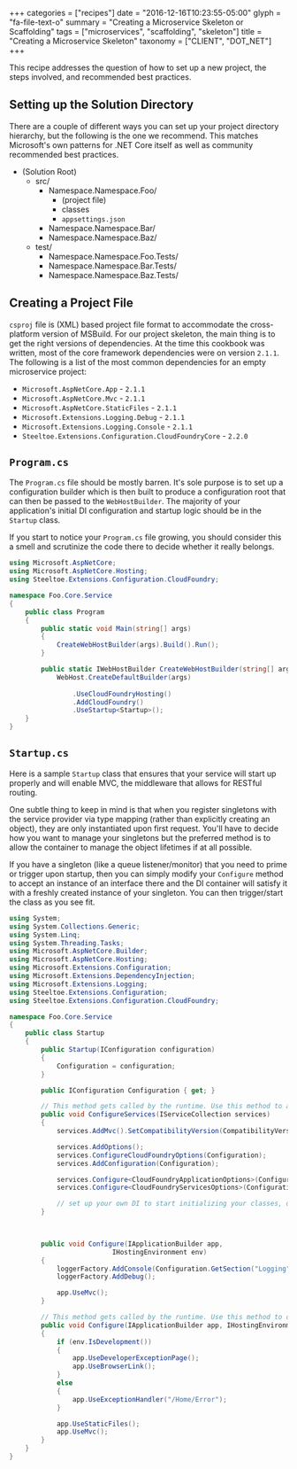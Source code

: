 +++
categories = ["recipes"]
date = "2016-12-16T10:23:55-05:00"
glyph = "fa-file-text-o"
summary = "Creating a Microservice Skeleton or Scaffolding"
tags = ["microservices", "scaffolding", "skeleton"]
title = "Creating a Microservice Skeleton"
taxonomy = ["CLIENT", "DOT_NET"]
+++

This recipe addresses the question of how to set up a new project, the steps involved, and recommended best practices.

## Setting up the Solution Directory

There are a couple of different ways you can set up your project directory hierarchy, but the following is the one we recommend. This matches Microsoft's own patterns for .NET Core itself as well as community recommended best practices.

* (Solution Root)
  * src/
      * Namespace.Namespace.Foo/
          * (project file)
          * classes
          * `appsettings.json`
      * Namespace.Namespace.Bar/
      * Namespace.Namespace.Baz/
  * test/
      * Namespace.Namespace.Foo.Tests/
      * Namespace.Namespace.Bar.Tests/
      * Namespace.Namespace.Baz.Tests/


## Creating a Project File

`csproj` file is (XML) based project file format to accommodate the cross-platform version of MSBuild. For our project skeleton, the main thing is to get the right versions of dependencies. At the time this cookbook was written, most of the core framework dependencies were on version `2.1.1`. The following is a list of the most common dependencies for an empty microservice project:

* `Microsoft.AspNetCore.App` - `2.1.1`
* `Microsoft.AspNetCore.Mvc` - `2.1.1`
* `Microsoft.AspNetCore.StaticFiles` - `2.1.1`
* `Microsoft.Extensions.Logging.Debug` - `2.1.1`
* `Microsoft.Extensions.Logging.Console` - `2.1.1`
* `Steeltoe.Extensions.Configuration.CloudFoundryCore` - `2.2.0`

## `Program.cs`

The `Program.cs` file should be mostly barren. It's sole purpose is to set up a configuration builder which is then built to produce a configuration root that can then be passed to the `WebHostBuilder`. The majority of your application's initial DI configuration and startup logic should be in the `Startup` class.

If you start to notice your `Program.cs` file growing, you should consider this a smell and scrutinize the code there to decide whether it really belongs.

```c#
using Microsoft.AspNetCore;
using Microsoft.AspNetCore.Hosting;
using Steeltoe.Extensions.Configuration.CloudFoundry;

namespace Foo.Core.Service
{
    public class Program
    {
        public static void Main(string[] args)
        {
            CreateWebHostBuilder(args).Build().Run();
        }

        public static IWebHostBuilder CreateWebHostBuilder(string[] args) =>
            WebHost.CreateDefaultBuilder(args)
            
                .UseCloudFoundryHosting()
                .AddCloudFoundry()
                .UseStartup<Startup>();
    }
}
```

## `Startup.cs`

Here is a sample `Startup` class that ensures that your service will start up properly and will enable MVC, the middleware that allows for RESTful routing.  

One subtle thing to keep in mind is that when you register singletons with the service provider via type mapping (rather than explicitly creating an object), they are only instantiated upon first request. You'll have to decide how you want to manage your singletons but the preferred method is to allow the container to manage the object lifetimes if at all possible.

If you have a singleton (like a queue listener/monitor) that you need to prime or trigger upon startup, then you can simply modify your `Configure` method to accept an instance of an interface there and the DI container will satisfy it with a freshly created instance of your singleton. You can then trigger/start the class as you see fit.

```c#
using System;
using System.Collections.Generic;
using System.Linq;
using System.Threading.Tasks;
using Microsoft.AspNetCore.Builder;
using Microsoft.AspNetCore.Hosting;
using Microsoft.Extensions.Configuration;
using Microsoft.Extensions.DependencyInjection;
using Microsoft.Extensions.Logging;
using Steeltoe.Extensions.Configuration;
using Steeltoe.Extensions.Configuration.CloudFoundry;

namespace Foo.Core.Service
{
    public class Startup
    {
        public Startup(IConfiguration configuration)
        {
            Configuration = configuration;
        }

        public IConfiguration Configuration { get; }

        // This method gets called by the runtime. Use this method to add services to the container.
        public void ConfigureServices(IServiceCollection services)
        {
            services.AddMvc().SetCompatibilityVersion(CompatibilityVersion.Version_2_2);

            services.AddOptions();
            services.ConfigureCloudFoundryOptions(Configuration);
            services.AddConfiguration(Configuration);

            services.Configure<CloudFoundryApplicationOptions>(Configuration);
            services.Configure<CloudFoundryServicesOptions>(Configuration);            

            // set up your own DI to start initializing your classes, data sources, etc.
        }

       

        public void Configure(IApplicationBuilder app,
                          IHostingEnvironment env)            
        {
            loggerFactory.AddConsole(Configuration.GetSection("Logging"));
            loggerFactory.AddDebug();

            app.UseMvc();                  
        }   

        // This method gets called by the runtime. Use this method to configure the HTTP request pipeline.
        public void Configure(IApplicationBuilder app, IHostingEnvironment env)
        {   
            if (env.IsDevelopment())
            {
                app.UseDeveloperExceptionPage();
                app.UseBrowserLink();
            }
            else
            {
                app.UseExceptionHandler("/Home/Error");
            }

            app.UseStaticFiles();
            app.UseMvc();
        }            
    }
}
```
